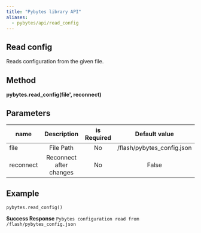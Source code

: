 ```yaml
---
title: "Pybytes library API"
aliases:
  - pybytes/api/read_config
---
```


**Read config**
----
  Reads configuration from the given file.

**Method**
----
**pybytes.read_config(file', reconnect)**

**Parameters**
----
| name  | Description   | is Required    | Default value
| ------------- |:-------------:|:-------------:|:-------------:|
| file   | File Path  | No   | /flash/pybytes_config.json  |
| reconnect   | Reconnect after changes  | No   | False  |

**Example**
----
`pybytes.read_config()`

**Success Response**
`Pybytes configuration read from /flash/pybytes_config.json`
